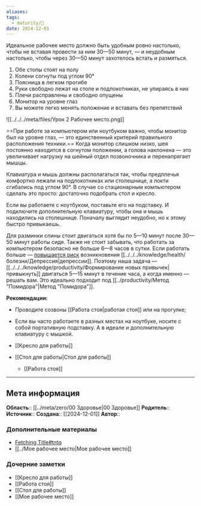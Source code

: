 ```yaml
---
aliases: 
tags:
  - maturity/🌱
date: 2024-12-01
---
```

Идеальное рабочее место должно быть удобным ровно настолько, чтобы не вставая провести за ним 30—50 минут, — и неудобным настолько, чтобы через 30—50 минут захотелось встать и размяться.

1. ﻿﻿﻿Обе стопы стоят на полу
2. ﻿﻿﻿Колени согнуты под углом 90°
3. ﻿﻿﻿Поясница в легком прогибе
4. ﻿﻿﻿Руки свободно лежат на столе и подлокотниках, не упираясь в них
5. ﻿﻿﻿Плечи расправлены и свободно опущены
6. ﻿﻿﻿Монитор на уровне глаз
7. ﻿﻿﻿Вы можете легко менять положение и вставать без препятствий

![[../../../meta/files/Урок 2 Рабочее место.png]]

==При работе за компьютером или ноутбуком важно, чтобы монитор был на уровне глаз, — это единственный критерий правильного расположения техники.== Когда монитор слишком низко, шея постоянно находится в согнутом положении, а голова наклонена — это увеличивает нагрузку на шейный отдел позвоночника и перенапрягает мышцы.

Клавиатура и мышь должны располагаться так, чтобы предплечья комфортно лежали на подлокотниках или столешнице, а локти сгибались под углом 90°. В случае со стационарным компьютером сделать это просто: достаточно подобрать стол и кресло.

Если вы работаете с ноутбуком, поставьте его на подставку. И подключите дополнительную клавиатуру, чтобы она и мышь находились на столешнице. Поначалу выглядит неудобно, но к этому быстро привыкаешь.

Для разминки спины стоит двигаться хотя бы по 5—10 минут после 30—50 минут работы сидя. Также не стоит забывать, что работать за компьютером безопасно не больше 6⁠—⁠8 часов в сутки. Если работать больше — [повышается риск](https://www.ncbi.nlm.nih.gov/pmc/articles/PMC5574844/) возникновения [[../../../knowledge/health/болезни/Депрессия|депрессии]]. Поэтому наша задача — [[../../../knowledge/productivity/Формирование новых привычек|привыкнуть]] двигаться 5—15 минут в течение часа, а когда именно — решать вам. Это идеально подходит под [[../productivity/Метод "Помидора"|Метод "Помидора"]].

**Рекомендации:**
- Проводите созвоны [[Работа стоя|работая стоя]] или на прогулке;
- Если вы часто работаете в разных местах на ноутбуке, носите с собой портативную подставку. А в идеале и дополнительную клавиатуру с мышкой.

- [[Кресло для работы]]
- [[Стол для работы|Стол для работы]]
	- [[Работа стоя]]

***
## Мета информация
**Область**:: [[../meta/zero/00 Здоровье|00 Здоровье]]
**Родитель**:: 
**Источник**:: 
**Создана**:: [[2024-12-01]]
**Автор**:: 
### Дополнительные материалы
- [Fetching Title#tntq](https://journal.tinkoff.ru/pro/osanku/)
- [[../Мое рабочее место|Мое рабочее место]]

### Дочерние заметки
<!-- QueryToSerialize: LIST FROM [[]] WHERE contains(Родитель, this.file.link) or contains(parents, this.file.link) -->
<!-- SerializedQuery: LIST FROM [[]] WHERE contains(Родитель, this.file.link) or contains(parents, this.file.link) -->
- [[Кресло для работы]]
- [[Работа стоя]]
- [[Стол для работы]]
- [[Мое рабочее место]]
<!-- SerializedQuery END -->

